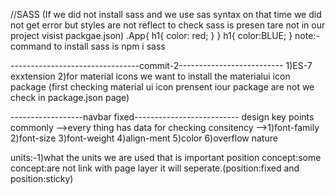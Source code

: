 //SASS (If we did not install sass and we use sas syntax on that time we did not get error but styles are not reflect to check sass is presen tare not in our project visist packgae.json)
.App{
  h1{
    color: red;
  }
}
 h1{
    color:BLUE;
  }
note:-command to install sass is npm i sass

--------------------------------commit-2--------------------------
1)ES-7 exxtension
2)for material icons we want to install the materialui  icon package (first checking material ui icon prensent iour package are not we check in package.json page)

------------------navbar fixed--------------------------
design key points commonly -->every thing has data for checking consitency -->1)font-family
                                                                              2)font-size
																			  3)font-weight
																			  4)align-ment
																			  5)color
																			  6)overflow nature
																			  
units:-1)what the units we are used that is important 
position concept:some concept:are not link with page layer it will seperate.(position:fixed and position:sticky)
